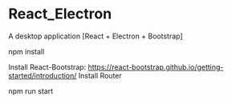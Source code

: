 # React_Electron

A desktop application [React + Electron + Bootstrap]

npm install

Install React-Bootstrap: https://react-bootstrap.github.io/getting-started/introduction/
Install Router

npm run start
